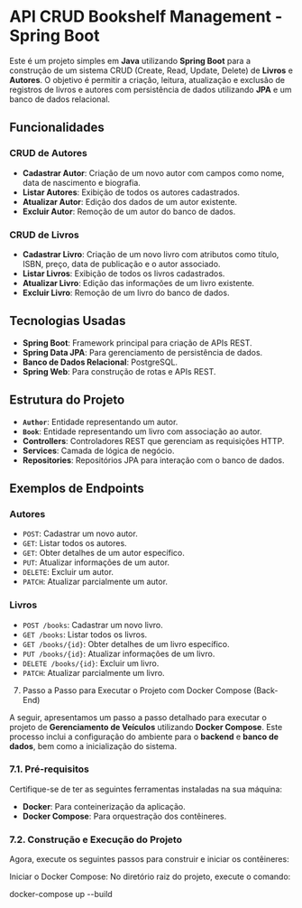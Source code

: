 # API CRUD Bookshelf Management - Spring Boot

Este é um projeto simples em **Java** utilizando **Spring Boot** para a construção de um sistema CRUD (Create, Read, Update, Delete) de **Livros** e **Autores**. O objetivo é permitir a criação, leitura, atualização e exclusão de registros de livros e autores com persistência de dados utilizando **JPA** e um banco de dados relacional.

## Funcionalidades

### CRUD de Autores
- **Cadastrar Autor**: Criação de um novo autor com campos como nome, data de nascimento e biografia.
- **Listar Autores**: Exibição de todos os autores cadastrados.
- **Atualizar Autor**: Edição dos dados de um autor existente.
- **Excluir Autor**: Remoção de um autor do banco de dados.

### CRUD de Livros
- **Cadastrar Livro**: Criação de um novo livro com atributos como título, ISBN, preço, data de publicação e o autor associado.
- **Listar Livros**: Exibição de todos os livros cadastrados.
- **Atualizar Livro**: Edição das informações de um livro existente.
- **Excluir Livro**: Remoção de um livro do banco de dados.

## Tecnologias Usadas
- **Spring Boot**: Framework principal para criação de APIs REST.
- **Spring Data JPA**: Para gerenciamento de persistência de dados.
- **Banco de Dados Relacional**: PostgreSQL.
- **Spring Web**: Para construção de rotas e APIs REST.

## Estrutura do Projeto
- **`Author`**: Entidade representando um autor.
- **`Book`**: Entidade representando um livro com associação ao autor.
- **Controllers**: Controladores REST que gerenciam as requisições HTTP.
- **Services**: Camada de lógica de negócio.
- **Repositories**: Repositórios JPA para interação com o banco de dados.

## Exemplos de Endpoints

### Autores
- `POST`: Cadastrar um novo autor.
- `GET`: Listar todos os autores.
- `GET`: Obter detalhes de um autor específico.
- `PUT`: Atualizar informações de um autor.
- `DELETE`: Excluir um autor.
- `PATCH`: Atualizar parcialmente um autor.

### Livros
- `POST /books`: Cadastrar um novo livro.
- `GET /books`: Listar todos os livros.
- `GET /books/{id}`: Obter detalhes de um livro específico.
- `PUT /books/{id}`: Atualizar informações de um livro.
- `DELETE /books/{id}`: Excluir um livro.
-  `PATCH`: Atualizar parcialmente um livro.

7. Passo a Passo para Executar o Projeto com Docker Compose (Back-End)

A seguir, apresentamos um passo a passo detalhado para executar o projeto de **Gerenciamento de Veículos** utilizando **Docker Compose**. Este processo inclui a configuração do ambiente para o **backend** e **banco de dados**, bem como a inicialização do sistema.

### 7.1. Pré-requisitos
Certifique-se de ter as seguintes ferramentas instaladas na sua máquina:
- **Docker**: Para conteinerização da aplicação.
- **Docker Compose**: Para orquestração dos contêineres.

### 7.2. Construção e Execução do Projeto
Agora, execute os seguintes passos para construir e iniciar os contêineres:

Iniciar o Docker Compose: No diretório raiz do projeto, execute o comando:

docker-compose up --build
